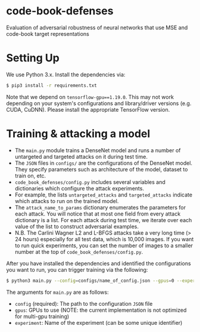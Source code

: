# code-book-defenses
Evaluation of adversarial robustness of neural networks that use MSE and code-book target representations

# Setting Up

We use Python 3.x. Install the dependencies via:

```bash
$ pip3 install -r requirements.txt
``` 

Note that we depend on `tensorflow-gpu==1.19.0`. This may not work depending on your system's configurations and library/driver versions (e.g. CUDA, CuDNN).
Please install the appropriate TensorFlow version.

# Training & attacking a model

* The `main.py` module trains a DenseNet model and runs a number of untargeted and targeted attacks on it during test time.
* The `JSON` files in `configs/` are the configurations of the DenseNet model. They specify parameters such as architecture of the model,
dataset to train on, etc.
* `code_book_defenses/config.py` includes several variables and dictionaries which configure the attack experiments.
* For example, the lists `untargeted_attacks` and `targeted_attacks` indicate which attacks to run on the trained model.
* The `attack_name_to_params` dictionary enumerates the parameters for each attack. You will notice that at most one field from every attack dictionary
is a list. For each attack during test time, we iterate over each value of the list to construct adversarial examples.
* N.B. The Carlini Wagner L2 and L-BFGS attacks take a very long time (> 24 hours) especially for all test data, which is 10,000 images. 
If you want to run quick experiments, you can set the number of images to a smaller number at the top of `code_book_defenses/config.py`.

After you have installed the dependencies and identified the configurations you want to run, you can trigger training via the following:

```bash
$ python3 main.py --config=configs/name_of_config.json --gpus=0 --experiment=experiment_1
```

The arguments for `main.py` are as follows:

* `config` (required): The path to the configuration `JSON` file
* `gpus`: GPUs to use (NOTE: the current implementation is not optimized for multi-gpu training)
* `experiment`: Name of the experiment (can be some unique identifier)

